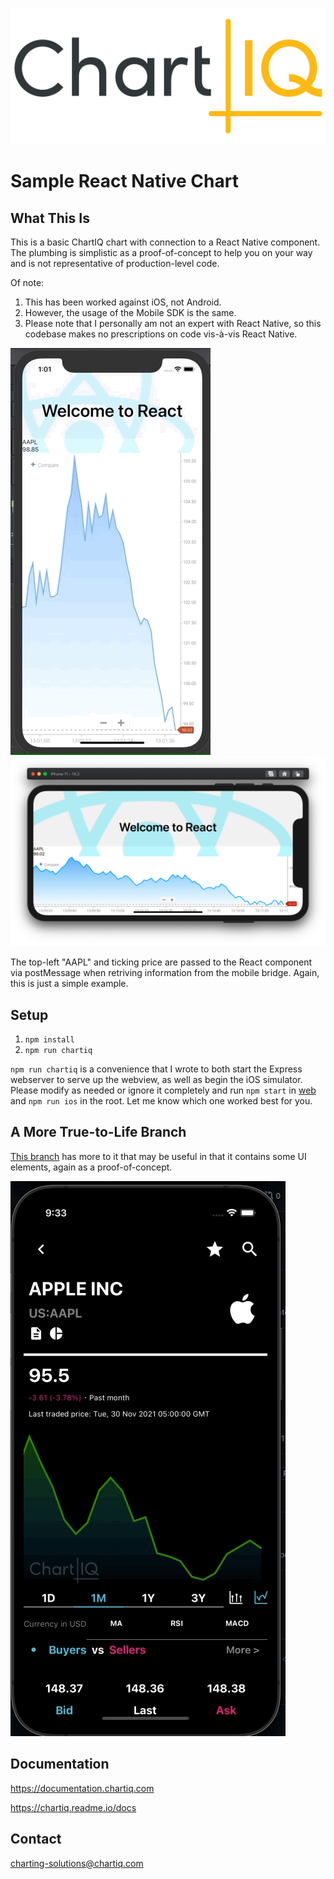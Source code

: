 ![](./_assets/chartIQ-horizontal.png)

# Sample React Native Chart

## What This Is

This is a basic ChartIQ chart with connection to a React Native component. The plumbing is simplistic as a proof-of-concept to help you on your way and is not representative of production-level code.

Of note:

1. This has been worked against iOS, not Android.
1. However, the usage of the Mobile SDK is the same.
1. Please note that I personally am not an expert with React Native, so this codebase makes no prescriptions on code vis-à-vis React Native.

![](./_assets/gif.gif)
![](./_assets/landscape.png)

The top-left "AAPL" and ticking price are passed to the React component via postMessage when retriving information from the mobile bridge. Again, this is just a simple example. 

## Setup

1. `npm install`
1. `npm run chartiq`

`npm run chartiq` is a convenience that I wrote to both start the Express webserver to serve up the webview, as well as begin the iOS simulator. Please modify as needed or ignore it completely and run `npm start` in [web](./web) and `npm run ios` in the root. Let me know which one worked best for you. 

## A More True-to-Life Branch

[This branch](https://github.com/ChartIQ/ChartIQ-React-Native-POC/tree/UI) has more to it that may be useful in that it contains some UI elements, again as a proof-of-concept.

![](./_assets/UI.gif)

## Documentation

https://documentation.chartiq.com

https://chartiq.readme.io/docs

## Contact

charting-solutions@chartiq.com

